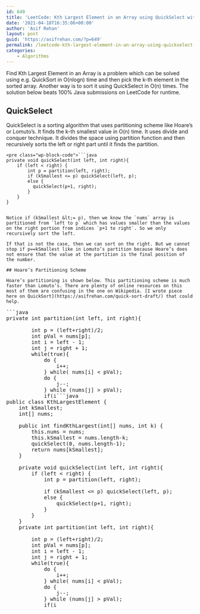 ```yaml
---
id: 649
title: 'LeetCode: Kth Largest Element in an Array using QuickSelect with Hoare Partition'
date: '2021-04-18T16:35:06+00:00'
author: 'Asif Rehan'
layout: post
guid: 'https://asifrehan.com/?p=649'
permalink: /leetcode-kth-largest-element-in-an-array-using-quickselect-with-hoare-partition/
categories:
    - Algorithms
---
```


Find Kth Largest Element in an Array is a problem which can be solved using e.g. QuickSort in O(nlogn) time and then pick the k-th element in the sorted array. Another way is to sort it using QuickSelect in O(n) times. The solution below beats 100% Java submissions on LeetCode for runtime.

## QuickSelect

QuickSelect is a sorting algorithm that uses partitioning scheme like Hoare’s or Lomuto’s. It finds the k-th smallest value in O(n) time. It uses divide and conquer technique. It divides the space using partition function and then recursively sorts the left or right part until it finds the partition.

```
<pre class="wp-block-code">```java
private void quickSelect(int left, int right){
    if (left < right) {
        int p = partition(left, right);
        if (kSmallest <= p) quickSelect(left, p);
        else {
          quickSelect(p+1, right);
        }    
    }
}
```
```

Notice if (kSmallest &lt;= p), then we know the `nums` array is partitioned from `left to p` which has values smaller than the values on the right portion from indices `p+1 to right`. So we only recursively sort the left.

If that is not the case, then we can sort on the right. But we cannot stop if p==kSmallest like in Lomuto’s partition because Hoare’s does not ensure that the value at the partition is the final position of the number.

## Hoare’s Partitioning Scheme

Hoare’s partitioning is shown below. This partitioning scheme is much faster than Lomuto’s. There are plenty of online resources on this most of them are confusing in the one on Wikipedia. [I wrote piece here on QuickSort](https://asifrehan.com/quick-sort-draft/) that could help.

```
<pre class="wp-block-code">```java
private int partition(int left, int right){

        int p = (left+right)/2;
        int pVal = nums[p];
        int i = left - 1;
        int j = right + 1;
        while(true){
            do {
                i++;
            } while( nums[i] < pVal);
            do {
                j--;
            } while (nums[j] > pVal);
            if(i<j){
                swap(i,j);
            } else{
                return j;
            }
        }
    }
```
```

## Solution: [Kth Largest Element in an Array](https://leetcode.com/explore/interview/card/top-interview-questions-medium/110/sorting-and-searching/800/)

The solution below beats 100% Java submissions on LeetCode for runtime.

```
<pre class="wp-block-code">```java
public class KthLargestElement {
    int kSmallest;
    int[] nums;

    public int findKthLargest(int[] nums, int k) {
        this.nums = nums;
        this.kSmallest = nums.length-k;
        quickSelect(0, nums.length-1);
        return nums[kSmallest];
    }

    private void quickSelect(int left, int right){
        if (left < right) {
            int p = partition(left, right);
            
            if (kSmallest <= p) quickSelect(left, p);
            else {
                quickSelect(p+1, right);
            }    
        }
    }
    private int partition(int left, int right){

        int p = (left+right)/2;
        int pVal = nums[p];
        int i = left - 1;
        int j = right + 1;
        while(true){
            do {
                i++;
            } while( nums[i] < pVal);
            do {
                j--;
            } while (nums[j] > pVal);
            if(i<j){
                swap(i,j);
            } else{
                return j;
            }
        }
    }

    private void swap(int i, int j){
        int temp = nums[i];
        nums[i] = nums[j];
        nums[j] = temp;
    }
}
```
```